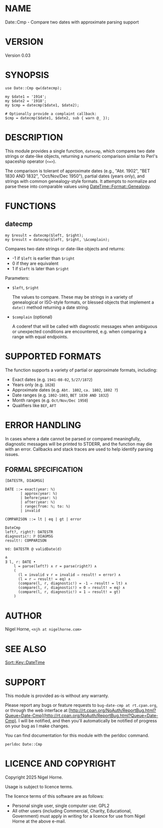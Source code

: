 # NAME

Date::Cmp - Compare two dates with approximate parsing support

# VERSION

Version 0.03

# SYNOPSIS

    use Date::Cmp qw(datecmp);

    my $date1 = '1914';
    my $date2 = '1918';
    my $cmp = datecmp($date1, $date2);

    # Optionally provide a complaint callback:
    $cmp = datecmp($date1, $date2, sub { warn @_ });

# DESCRIPTION

This module provides a single function, `datecmp`, which compares two date strings
or date-like objects, returning a numeric comparison similar to Perl's spaceship operator (`<=>`).

The comparison is tolerant of approximate dates (e.g., "Abt. 1902", "BET 1830 AND 1832", "Oct/Nov/Dec 1950"),
partial dates (years only), and strings with common genealogy-style formats. It attempts to normalize
and parse these into comparable values using [DateTime::Format::Genealogy](https://metacpan.org/pod/DateTime%3A%3AFormat%3A%3AGenealogy).

# FUNCTIONS

## datecmp

    my $result = datecmp($left, $right);
    my $result = datecmp($left, $right, \&complain);

Compares two date strings or date-like objects and returns:

- -1 if `$left` is earlier than `$right`
- 0 if they are equivalent
- 1 if `$left` is later than `$right`

Parameters:

- `$left`, `$right`

    The values to compare. These may be strings in a variety of genealogical or ISO-style formats,
    or blessed objects that implement a `date()` method returning a date string.

- `$complain` (optional)

    A coderef that will be called with diagnostic messages when ambiguous or unexpected conditions are encountered,
    e.g. when comparing a range with equal endpoints.

# SUPPORTED FORMATS

The function supports a variety of partial or approximate formats,
including:

- Exact dates (e.g. `1941-08-02`, `5/27/1872`)
- Years only (e.g. `1828`)
- Approximate dates (e.g. `Abt. 1802`, `ca. 1802`, `1802 ?`)
- Date ranges (e.g. `1802-1803`, `BET 1830 AND 1832`)
- Month ranges (e.g. `Oct/Nov/Dec 1950`)
- Qualifiers like `BEF`, `AFT`

# ERROR HANDLING

In cases where a date cannot be parsed or compared meaningfully, diagnostic messages
will be printed to STDERR, and the function may die with an error. Callbacks and
stack traces are used to help identify parsing issues.

## FORMAL SPECIFICATION

    [DATESTR, DIAGMSG]

    DATE ::= exact⟨year: ℕ⟩
           | approx⟨year: ℕ⟩
           | before⟨year: ℕ⟩
           | after⟨year: ℕ⟩
           | range⟨from: ℕ; to: ℕ⟩
           | invalid

    COMPARISON ::= lt | eq | gt | error

    DateCmp
    left?, right?: DATESTR
    diagnostic!: ℙ DIAGMSG
    result!: COMPARISON

    ∀d: DATESTR @ validDate(d)

    ≙
    ∃ l, r: DATE •
        l = parse(left?) ∧ r = parse(right?) ∧
        (
          (l = invalid ∨ r = invalid ⇒ result! = error) ∧
          (l = r ⇒ result! = eq) ∧
          (compare(l, r, diagnostic!) = -1 ⇒ result! = lt) ∧
          (compare(l, r, diagnostic!) = 0 ⇒ result! = eq) ∧
          (compare(l, r, diagnostic!) = 1 ⇒ result! = gt)
        )

# AUTHOR

Nigel Horne, `<njh at nigelhorne.com>`

# SEE ALSO

[Sort::Key::DateTime](https://metacpan.org/pod/Sort%3A%3AKey%3A%3ADateTime)

# SUPPORT

This module is provided as-is without any warranty.

Please report any bugs or feature requests to `bug-date-cmp at rt.cpan.org`,
or through the web interface at
[http://rt.cpan.org/NoAuth/ReportBug.html?Queue=Date-Cmp](http://rt.cpan.org/NoAuth/ReportBug.html?Queue=Date-Cmp).
I will be notified, and then you'll
automatically be notified of progress on your bug as I make changes.

You can find documentation for this module with the perldoc command.

    perldoc Date::Cmp

# LICENCE AND COPYRIGHT

Copyright 2025 Nigel Horne.

Usage is subject to licence terms.

The licence terms of this software are as follows:

- Personal single user, single computer use: GPL2
- All other users (including Commercial, Charity, Educational, Government)
  must apply in writing for a licence for use from Nigel Horne at the
  above e-mail.
